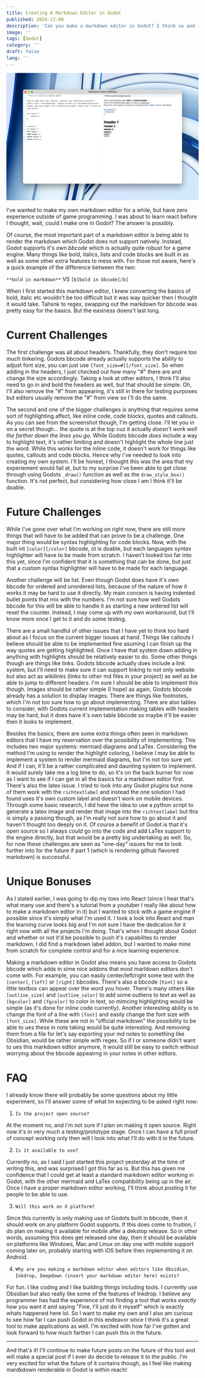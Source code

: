 ```yaml
---
title: Creating A Markdown Editor in Godot
published: 2024-12-08
description: 'Can you make a markdown editor in Godot? I think so and imma do it'
image: ''
tags: [Godot]
category: ''
draft: false 
lang: ''
---
```


![alt text](../../assets/images/markdown_editor_godot/MarkdownEditorGodotV1.png)

I've wanted to make my own markdown editor for a while, but have zero experience outside of game programming. I was about to learn react before I thought, wait, could I make one in Godot? The answer is possibly.

Of course, the most important part of a markdown editor is being able to render the markdown which Godot does not support natively. Instead, Godot supports it's own *bbcode* which is actually quite robust for a game engine. Many things like bold, italics, lists and code blocks are built in as well as some other extra features to mess with. For those not aware, here's a quick example of the difference between the two:

`**bold in markdown**` VS `[b]bold in bbcode[/b]`

When I first started this markdown editor, I knew converting the basics of bold, italic etc wouldn't be too difficult but it was way quicker then I thought it would take. Tahsnk to regex, swapping out the markdown for bbcode was pretty easy for the basics. But the easiness doens't last long. 

# Current Challenges

The first challenge was all about headers. Thankfully, they don't require *too much* tinkering. Godots bbcode already actually supports the ability to adjust font size, you can just use `[font_size=#][/font_size]`. So when adding in the headers, I just checked out how many "#" there are and change the size accordingly. Taking a look at other editors, I think I'll also need to go in and bold the headers as well, but that should be simple. Oh, I'll also remove the "#" from appearing, it's still in there for testing purposes but editors usually remove the "#" from view so I'll do the same.

The second and one of the bigger challenges is anything that requires some sort of highlighting affect, like inline code, code blocks, quotes and callouts. As you can see from the screenshot though, I'm getting close. I'll let you in on a secret though... the quote is at the top cuz it actually *doesn't work well the farther down the lines you go*. While Godots bbcode *does* include a way to highlight text, it's rather limiting and doesn't highlight the whole line just the word. While this works for the inline code, it doesn't work for things like quotes, callouts and code blocks. Hence why i've needed to look into creating my own system. I'll be honest, I thought this was the area that my experiement would fail at, but to my surprise I've been able to get close through using Godots `_draw()` function as well as the `draw_style_box()` function. It's not perfect, but considering how close I am I think it'll be doable.

# Future Challenges

While I've gone over what I'm working on right now, there are still more things that will have to be added that can prove to be a challenge. One major thing would be syntax highlighting for code blocks. Now, with the built int `[color][/color]` bbcode, ot is doable, but each languages syntax highlighter will have to be made from scratch. I haven't looked too far into this yet, since I'm confident that it is something that can be done, but just that a custom syntax highlighter will have to be made for each language.

Another challenge will be list. Even though Godot does have it's own bbcode for ordered and unordered lists, because of the nature of how it works it may be hard to use it directly. My main concern is having indented bullet points that mix with the numbers. I'm not sure how well Godots bbcode for this will be able to handle it as starting a new ordered list will reset the counter. Instead, I may come up with my own workaround, but I'll know more once I get to it and do some testing.

There are a small handful of other issues that I have yet to think too hard about as I focus on the current bigger issues at hand. Things like callouts I believe should be able to be implemented fine asuming I can finish up the way quotes are getting highlighted. Once I have that system down adding in anything with highlights should be relatively easier to do. Some other things though are things like links. Godots bbcode actually does include a link system, but I'll need to make sure it can support linking to not only website but also act as wikilinks (links to other md files in your project) as well as be able to jump to different headers. I'm sure I should be able to implement this though. Images should be rather simple (I hope) as again, Godots bbcode already has a solution to display images. There are things like footnotes, which I'm not too sure how to go about implementing. There are also tables to consider, with Godots current implementation making tables with headers may be hard, but it does have it's own table bbcode so maybe it'll be easier then it looks to implement.

Besides the basics, there are some extra things often seen in markdown editors that I have my reservation over the possibility of implementing. This includes two major systems: mermaid diagrams and LaTex. Considering the method I'm using to render the highlight coloring, I believe I may be able to implement a system to render mermaid diagrams, but I'm not too sure yet. And if I can, it'll be a rather complicated and daunting system to implement. It would surely take me a log time to do, so it's on the back burner for now as I want to see if I can get in all the basics for a markdown editor first. There's also the latex issue. I tried to look into any Godot plugins but none of them work with the `richtextlabel` and instead the one solution I had found uses it's own custom label and doesn't work on mobile devices. Through some basic research, I did have the idea to use a python script to generate a latex image and render that image into the `richtextlabel` but this is simply a passing though, as I'm really not sure how to go about it and haven't thought too deeply on it. Of course a benefit of Godot is that it's open source so I always *could* go into the code and add LaTex support to the engine directly, but that would be a pretty big undertaking as well. So, for now these challenges are seen as "one-day" issues for me to look further into for the future if part 1 (which is rendering github flavored markdown) is successful. 

# Unique Bonuses

As I stated earlier, I was going to dip my toes into React (since I hear that's what many use and there's a tutorial from a youtuber I really like about how to make a markdown editor in it) but I wanted to stick with a game engine if possible since it's simply what I'm used it. I took a look into React and man the learning curve looks big and I'm not sure I have the dedication for it right now with all the projects I'm doing. That's when I thought about Godot and whether or not it'd be possible to push it's capabilites to render markdown. I did find a markdown label addon, but I wanted to make mine from scratch for complete control and for a nice learning experience.

Making a markdown editor in Godot also means you have access to Godots bbcode which adds in sime nice addons that most marldown editors don't come with. For example, you can easily center/left/right some text with the `[center]`, `[left]` or `[right]` bbcodes. There's also a bbcode `[hint]` so a little textbox can appear over the word you hover. There's many others like `[outline_size]` and `[outline_color]` to add some outliens to text as well as `[bgcolor]` and `[fgcolor]` to color in text, so mimcing highlighting would be simple (as it's done for inline code currently). Another interesting ability is to change the font of a line with `[font]` and easily change the font size with `[font_size]`. While these are not in "official markdown" the possibility to be able to ues these in note taking would be quite interesting. And removing them from a file for let's say exporting your md notes to something like Obsidian, would be rather simple with regex. So if I or someone didn't want to ues this markdown editor anymore, it would still be easy to switch without worrying about the bbcode appeairng in your notes in other editors.

# FAQ

I already know there will probably be some questions about my little experiment, so I'll answer some of what Im expecting to be asked right now:

1. `Is the project open source?`

At the moment no, and I'm not sure if I plan on making it open source. Right now it's in very much a testing/prototype stage. Once I can have a full proof of concept working only then will I look into what I'll do with it in the future.

2. `Is it available to use?`

Currently no, as I said I just started this project yesterday at the time of writing this, and was surprised I got this far as is. But this has given me confidence that I could get at least a standard markdown editor working in Godot, with the other mermaid and LaTex compatibility being up in the air. Once I have a proper markdown editor working, I'll think about posting it for people to be able to use.

3. `Will this work on X platform?`

Since this currently is only making use of Godots built in bbcode, then it should work on any platform Godot supports. If this does come to fruition, I do plan on making it available for mobile after a dekstop release. So in other words, assuming this does get released one day, then it should be available on platforms like Windows, Mac and Linux on day one with mobile support coming later on, probably starting with iOS before then implementing it on Android.

4. `Why are you making a markdown editor when editors like Obsidian, Inkdrop, Deepdown (insert your markdown editor here) exists?`

For fun. I like coding and I like building things including tools. I currently use Obsidian but also really like some of the features of Inkdrop. I believe any programmer has had the experience of not finding a tool that works *exactly* how you want it and saying "Fine, I'll just do it myself" which is exactly whats happened here lol. So I want to make my own and I also am curious to see how far I can push Godot in this endeavor since I think it's a great tool to make applications as well. I'm excited with how far I've gotten and look forward to how much farther I can push this in the future.

---

And that's it! I'll continue to make future posts on the future of this tool and will make a special post if I ever do decide to release it to the public. I'm very excited for what the future of it contains though, as I feel like making mardkdown renderable in Godot is within reach! 
